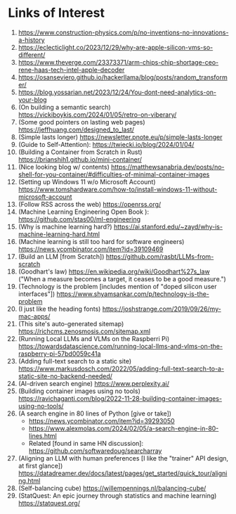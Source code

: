 # Links of Interest

1. https://www.construction-physics.com/p/no-inventions-no-innovations-a-history
2. https://eclecticlight.co/2023/12/29/why-are-apple-silicon-vms-so-different/
3. https://www.theverge.com/23373371/arm-chips-chip-shortage-ceo-rene-haas-tech-intel-apple-decoder
4. https://osanseviero.github.io/hackerllama/blog/posts/random_transformer/
5. https://blog.yossarian.net/2023/12/24/You-dont-need-analytics-on-your-blog
6. (On building a semantic search) https://vickiboykis.com/2024/01/05/retro-on-viberary/
7. (Some good pointers on lasting web pages) https://jeffhuang.com/designed_to_last/
8. (Simple lasts longer) https://newsletter.pnote.eu/p/simple-lasts-longer
9. (Guide to Self-Attention): https://twiecki.io/blog/2024/01/04/
10. (Building a Container from Scratch in Rust) https://brianshih1.github.io/mini-container/
11. (Nice looking blog w/ contents) https://matthewsanabria.dev/posts/no-shell-for-you-container/#difficulties-of-minimal-container-images
12. (Setting up Windows 11 w/o Microsoft Account) https://www.tomshardware.com/how-to/install-windows-11-without-microsoft-account
13. (Follow RSS across the web) https://openrss.org/
14. (Machine Learning Engineering Open Book
 ): https://github.com/stas00/ml-engineering
15. (Why is machine learning hard?) https://ai.stanford.edu/~zayd/why-is-machine-learning-hard.html
16. (Machine learning is still too hard for software engineers) https://news.ycombinator.com/item?id=39109469
17. (Build an LLM [from Scratch]) https://github.com/rasbt/LLMs-from-scratch
18. (Goodhart's law) https://en.wikipedia.org/wiki/Goodhart%27s_law ("When a measure becomes a target, it ceases to be a good measure.")
19. (Technology is the problem [includes mention of "doped silicon user interfaces"]) https://www.shyamsankar.com/p/technology-is-the-problem
20. (I just like the heading fonts) https://joshstrange.com/2019/09/26/my-mac-apps/
21. (This site's auto-generated sitemap) https://richcms.zenosmosis.com/sitemap.xml
22. (Running Local LLMs and VLMs on the Raspberri Pi) https://towardsdatascience.com/running-local-llms-and-vlms-on-the-raspberry-pi-57bd0059c41a
23. (Adding full-text search to a static site) https://www.markusdosch.com/2022/05/adding-full-text-search-to-a-static-site-no-backend-needed/
24. (AI-driven search engine) https://www.perplexity.ai/
25. (Building container images using no tools) https://ravichaganti.com/blog/2022-11-28-building-container-images-using-no-tools/
26. (A search engine in 80 lines of Python [give or take])
    - https://news.ycombinator.com/item?id=39293050
    - https://www.alexmolas.com/2024/02/05/a-search-engine-in-80-lines.html
    - Related [found in same HN discussion]: https://github.com/softwaredoug/searcharray
27. (Aligning an LLM with human preferences [I like the "trainer" API design, at first glance]) https://datadreamer.dev/docs/latest/pages/get_started/quick_tour/aligning.html
28. (Self-balancing cube) https://willempennings.nl/balancing-cube/
29. (StatQuest: An epic journey through statistics and machine learning) https://statquest.org/
